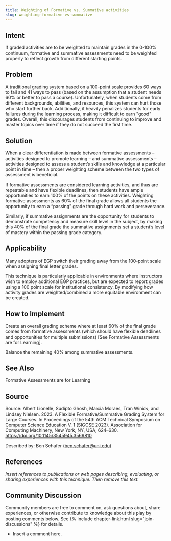 ```yaml
---
title: Weighting of Formative vs. Summative activities
slug: weighting-formative-vs-summative
---
```


## Intent

If graded activities are to be weighted to maintain grades in the 0-100% continuum, formative and summative assessments need to be weighted properly to reflect growth from different starting points.

## Problem

A traditional grading system based on a 100-point scale provides 60 ways to fail and 41 ways to pass (based on the assumption that a student needs 60% or better to pass a course).  Unfortunately, when students come from different backgrounds, abilities, and resources, this system can hurt those who start further back.  Additionally, it heavily penalizes students for early failures during the learning process, making it difficult to earn "good" grades.  Overall, this discourages students from continuing to improve and master topics over time if they do not succeed the first time.

## Solution

When a clear differentiation is made between formative assessments – activities designed to promote learning – and summative assessments – activities designed to assess a student’s skills and knowledge at a particular point in time – then a proper weighting scheme between the two types of assessment is beneficial.  

If formative assessments are considered learning activities, and thus are repeatable and have flexible deadlines, then students have ample opportunities to earn 100% of the points on these activities.  Weighting formative assessments as 60% of the final grade allows all students the opportunity to earn a “passing” grade through hard work and perseverance.  

Similarly, if summative assignments are the opportunity for students to demonstrate competency and measure skill level in the subject, by making this 40% of the final grade the summative assignments set a student’s level of mastery within the passing grade category.

## Applicability

Many adopters of EGP switch their grading away from the 100-point scale when assigning final letter grades.  

This technique is particularly applicable in environments where instructors wish to employ additional EGP practices, but are expected to report grades using a 100 point scale for institutional consistency.  By modifying how activity grades are weighted/combined a more equitable environment can be created. 

## How to Implement

Create an overall grading scheme where at least 60% of the final grade comes from formative assessments (which should have flexible deadlines and opportunities for multiple submissions) [See Formative Assessments are for Learning].  

Balance the remaining 40% among summative assessments.

 

## See Also

Formative Assessments are for Learning

## Source

Source: Albert Lionelle, Sudipto Ghosh, Marcia Moraes, Tran Winick, and Lindsey Nielsen. 2023. A Flexible Formative/Summative Grading System for Large Courses. In Proceedings of the 54th ACM Technical Symposium on Computer Science Education V. 1 (SIGCSE 2023). Association for Computing Machinery, New York, NY, USA, 624–630. https://doi.org/10.1145/3545945.3569810

Described by: Ben Schafer (ben.schafer@uni.edu)

## References

_Insert references to publications or web pages describing, evaluating, or
sharing experiences with this technique. Then remove this text._


## Community Discussion

Community members are free to comment on, ask questions about, share
experiences, or otherwise contribute to knowledge about this play by
posting comments below.
See {% include chapter-link.html slug="join-discussions" %} for details.

* Insert a comment here.

